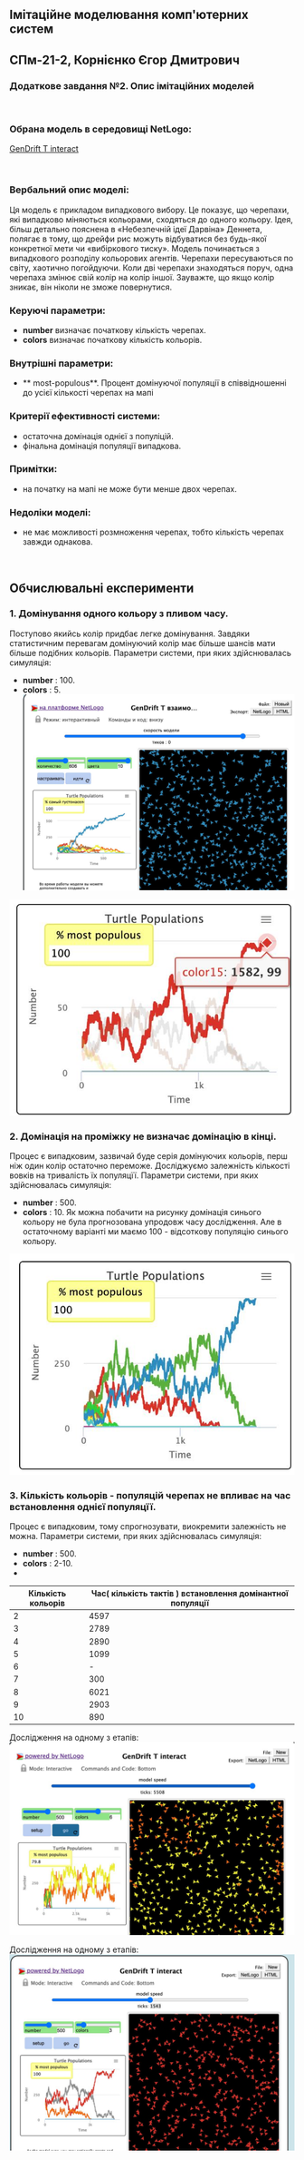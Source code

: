 ## Імітаційне моделювання комп'ютерних систем
## СПм-21-2, **Корнієнко Єгор Дмитрович**
### Додаткове завдання №**2**. Опис імітаційних моделей

<br>

### Обрана модель в середовищі NetLogo:
[GenDrift T interact](http://www.netlogoweb.org/launch#http://www.netlogoweb.org/assets/modelslib/Sample%20Models/Biology/Evolution/Genetic%20Drift/GenDrift%20T%20interact.nlogo)

<br>

### Вербальний опис моделі:
Ця модель є прикладом випадкового вибору. Це показує, що черепахи, які випадково міняються кольорами, сходяться до одного кольору. Ідея, більш детально пояснена в «Небезпечній ідеї Дарвіна» Деннета, полягає в тому, що дрейфи рис можуть відбуватися без будь-якої конкретної мети чи «вибіркового тиску».
Модель починається з випадкового розподілу кольорових агентів. Черепахи пересуваються по світу, хаотично погойдуючи. Коли дві черепахи знаходяться поруч, одна черепаха змінює свій колір на колір іншої. Зауважте, що якщо колір зникає, він ніколи не зможе повернутися.

### Керуючі параметри:
- **number** визначає початкову кількість черепах.
- **colors** визначає початкову кількість кольорів.

### Внутрішні параметри:
- ** most-populous**. Процент домінуючої популяції в співвідношенні до усієї кількості черепах на мапі

### Критерії ефективності системи:
- остаточна домінація однієї з популіцій.
- фінальна домінація популяції випадкова.

### Примітки:
- на початку на мапі не може бути менше двох черепах.

### Недоліки моделі:
- не має можливості розмноження черепах, тобто кількість черепах завжди однакова.

<br>

## Обчислювальні експерименти

### 1. Домінування одного кольору з пливом часу.
Поступово якийсь колір придбає легке домінування. Завдяки статистичним перевагам домінуючий колір має більше шансів мати більше подібних кольорів. 
Параметри системи, при яких здійснювалась симуляція:
- **number** : 100.
- **colors** : 5.
![Рисунок 1](at-2-1.jpg)

![Рисунок 1](at-2-2.jpg)

### 2. Домінація на проміжку не визначає домінацію в кінці.
Процес є випадковим, зазвичай буде серія домінуючих кольорів, перш ніж один колір остаточно переможе.
Досліджуємо залежність кількості вовків на тривалість їх популяцїї.
Параметри системи, при яких здійснювалась симуляція:
- **number** : 500.
- **colors** : 10.
Як можна побачити на рисунку домінація синього кольору не була прогнозована упродовж часу дослідження. Але в остаточному варіанті ми маємо 100 - відсоткову популяцію синього кольору.

![Рисунок 1](at-2-3.jpg)


### 3. Кількість кольорів - популяцій черепах не впливає на час встановлення однієї популяцїї.
Процес є випадковим, тому спрогнозувати, виокремити залежність не можна.
Параметри системи, при яких здійснювалась симуляція:
- **number** : 500.
- **colors** : 2-10.
- 
<table>
<thead>
<tr><th>Кількість кольорів</th><th>Час( кількість тактів ) встановлення домінантної популяції</th></tr>
</thead>
<tbody>
<tr><td>2</td><td>4597</td></tr>
<tr><td>3</td><td>2789</td></tr>
<tr><td>4</td><td>2890</td></tr>
<tr><td>5</td><td>1099</td></tr>
<tr><td>6</td><td>-</td></tr>
<tr><td>7</td><td>300</td></tr>
<tr><td>8</td><td>6021</td></tr>
<tr><td>9</td><td>2903</td></tr>
<tr><td>10</td><td>890</td></tr>
</tbody>
</table>

Дослідження на одному з етапів: 
![Дослідження на одному з етапів](at-2-4.jpg)

Дослідження на одному з етапів:  
![Дослідження на одному з етапів](at-2-5.jpg)


